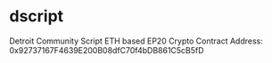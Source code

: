 # dscript
Detroit Community Script ETH based EP20 Crypto
Contract Address: 0x92737167F4639E200B08dfC70f4bDB861C5cB5fD
